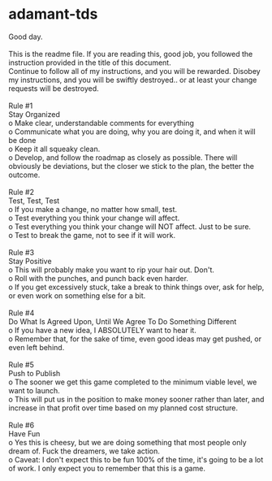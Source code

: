 # adamant-tds
Good day.<br>
<br>
This is the readme file.  If you are reading this, good job, you followed the instruction provided in the title of this document.<br>
Continue to follow all of my instructions, and you will be rewarded.  Disobey my instructions, and you will be swiftly destroyed.. or at least your change requests will be destroyed.<br>
<br>
Rule #1<br>
Stay Organized<br>
o Make clear, understandable comments for everything<br>
o Communicate what you are doing, why you are doing it, and when it will be done<br>
o Keep it all squeaky clean.<br>
o Develop, and follow the roadmap as closely as possible.  There will obviously be deviations, but the closer we stick to the plan, the better the outcome.<br>
<br>
Rule #2<br>
Test, Test, Test<br>
o If you make a change, no matter how small, test.<br>
o Test everything you think your change will affect.<br>
o Test everything you think your change will NOT affect.  Just to be sure.<br>
o Test to break the game, not to see if it will work.<br>
<br>
Rule #3<br>
Stay Positive<br>
o This will probably make you want to rip your hair out.  Don't.<br>
o Roll with the punches, and punch back even harder.<br>
o If you get excessively stuck, take a break to think things over, ask for help, or even work on something else for a bit.<br>
<br>
Rule #4<br>
Do What Is Agreed Upon, Until We Agree To Do Something Different<br>
o If you have a new idea, I ABSOLUTELY want to hear it.<br>
o Remember that, for the sake of time, even good ideas may get pushed, or even left behind.<br>
<br>
Rule #5<br>
Push to Publish<br>
o The sooner we get this game completed to the minimum viable level, we want to launch.<br>
o This will put us in the position to make money sooner rather than later, and increase in that profit over time based on my planned cost structure.<br>
<br>
Rule #6<br>
Have Fun<br>
o Yes this is cheesy, but we are doing something that most people only dream of.  Fuck the dreamers, we take action.<br>
o Caveat: I don't expect this to be fun 100% of the time, it's going to be a lot of work.  I only expect you to remember that this is a game.<br>
